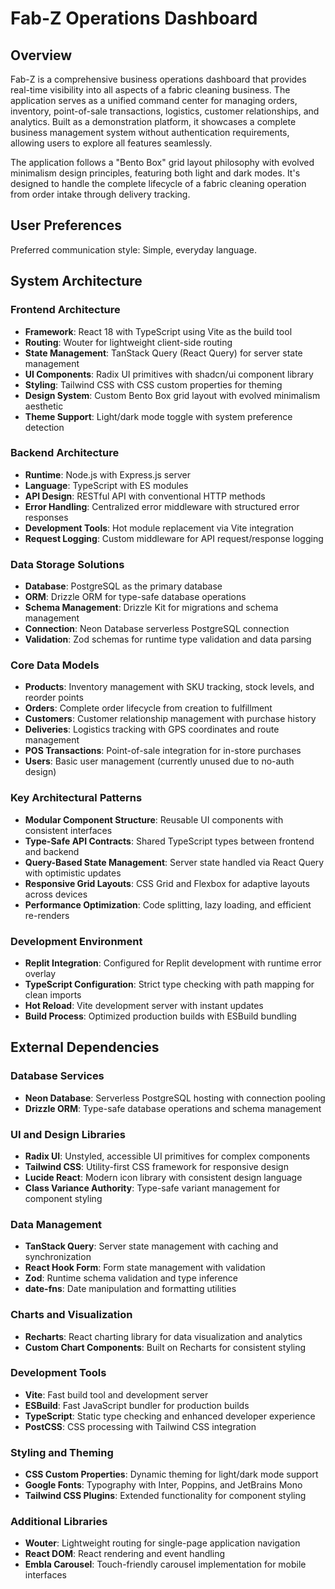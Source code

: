 # Fab-Z Operations Dashboard

## Overview

Fab-Z is a comprehensive business operations dashboard that provides real-time visibility into all aspects of a fabric cleaning business. The application serves as a unified command center for managing orders, inventory, point-of-sale transactions, logistics, customer relationships, and analytics. Built as a demonstration platform, it showcases a complete business management system without authentication requirements, allowing users to explore all features seamlessly.

The application follows a "Bento Box" grid layout philosophy with evolved minimalism design principles, featuring both light and dark modes. It's designed to handle the complete lifecycle of a fabric cleaning operation from order intake through delivery tracking.

## User Preferences

Preferred communication style: Simple, everyday language.

## System Architecture

### Frontend Architecture
- **Framework**: React 18 with TypeScript using Vite as the build tool
- **Routing**: Wouter for lightweight client-side routing
- **State Management**: TanStack Query (React Query) for server state management
- **UI Components**: Radix UI primitives with shadcn/ui component library
- **Styling**: Tailwind CSS with CSS custom properties for theming
- **Design System**: Custom Bento Box grid layout with evolved minimalism aesthetic
- **Theme Support**: Light/dark mode toggle with system preference detection

### Backend Architecture
- **Runtime**: Node.js with Express.js server
- **Language**: TypeScript with ES modules
- **API Design**: RESTful API with conventional HTTP methods
- **Error Handling**: Centralized error middleware with structured error responses
- **Development Tools**: Hot module replacement via Vite integration
- **Request Logging**: Custom middleware for API request/response logging

### Data Storage Solutions
- **Database**: PostgreSQL as the primary database
- **ORM**: Drizzle ORM for type-safe database operations
- **Schema Management**: Drizzle Kit for migrations and schema management
- **Connection**: Neon Database serverless PostgreSQL connection
- **Validation**: Zod schemas for runtime type validation and data parsing

### Core Data Models
- **Products**: Inventory management with SKU tracking, stock levels, and reorder points
- **Orders**: Complete order lifecycle from creation to fulfillment
- **Customers**: Customer relationship management with purchase history
- **Deliveries**: Logistics tracking with GPS coordinates and route management
- **POS Transactions**: Point-of-sale integration for in-store purchases
- **Users**: Basic user management (currently unused due to no-auth design)

### Key Architectural Patterns
- **Modular Component Structure**: Reusable UI components with consistent interfaces
- **Type-Safe API Contracts**: Shared TypeScript types between frontend and backend
- **Query-Based State Management**: Server state handled via React Query with optimistic updates
- **Responsive Grid Layouts**: CSS Grid and Flexbox for adaptive layouts across devices
- **Performance Optimization**: Code splitting, lazy loading, and efficient re-renders

### Development Environment
- **Replit Integration**: Configured for Replit development with runtime error overlay
- **TypeScript Configuration**: Strict type checking with path mapping for clean imports
- **Hot Reload**: Vite development server with instant updates
- **Build Process**: Optimized production builds with ESBuild bundling

## External Dependencies

### Database Services
- **Neon Database**: Serverless PostgreSQL hosting with connection pooling
- **Drizzle ORM**: Type-safe database operations and schema management

### UI and Design Libraries
- **Radix UI**: Unstyled, accessible UI primitives for complex components
- **Tailwind CSS**: Utility-first CSS framework for responsive design
- **Lucide React**: Modern icon library with consistent design language
- **Class Variance Authority**: Type-safe variant management for component styling

### Data Management
- **TanStack Query**: Server state management with caching and synchronization
- **React Hook Form**: Form state management with validation
- **Zod**: Runtime schema validation and type inference
- **date-fns**: Date manipulation and formatting utilities

### Charts and Visualization
- **Recharts**: React charting library for data visualization and analytics
- **Custom Chart Components**: Built on Recharts for consistent styling

### Development Tools
- **Vite**: Fast build tool and development server
- **ESBuild**: Fast JavaScript bundler for production builds
- **TypeScript**: Static type checking and enhanced developer experience
- **PostCSS**: CSS processing with Tailwind CSS integration

### Styling and Theming
- **CSS Custom Properties**: Dynamic theming for light/dark mode support
- **Google Fonts**: Typography with Inter, Poppins, and JetBrains Mono
- **Tailwind CSS Plugins**: Extended functionality for component styling

### Additional Libraries
- **Wouter**: Lightweight routing for single-page application navigation
- **React DOM**: React rendering and event handling
- **Embla Carousel**: Touch-friendly carousel implementation for mobile interfaces